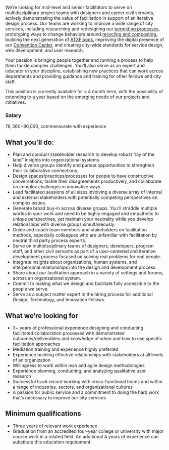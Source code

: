 We’re looking for mid-level and senior facilitators to serve on multidisciplinary project teams with designers and career civil servants, actively demonstrating the value of facilitation in support of an iterative design process. Our teams are working to improve a wide range of city services, including researching and redesigning our [permitting processes](http://www.austintexas.gov/department/development-services), prototyping ways to change behaviors around [recycling and composting](http://www.austintexas.gov/department/austin-resource-recovery), building the next generation of [ATXFloods](https://www.atxfloods.com/), improving the digital presence of our [Convention Center](https://github.com/cityofaustin/austinconventioncenter.com), and creating city-wide standards for service design, web development, and user research.

Your passion is bringing people together and running a process to help them tackle complex challenges. You’ll also serve as an expert and educator in your discipline, establishing new practices that can work across departments and providing guidance and training for other fellows and city staff.

This position is currently available for a 4 month term, with the possibility of extending to a year based on the emerging needs of our projects and initiatives.

### Salary
$76,560-$86,000, commensurate with experience

## What you’ll do:
-   Plan and conduct stakeholder research to develop robust “lay of the land” insights into organizational systems.    
-   Help diverse groups identify and pursue opportunities to strengthen their collaborative connections.    
-   Design spaces/practices/processes for people to have constructive conversations, tackle their disagreements productively, and collaborate on complex challenges in innovative ways.    
-   Lead facilitated sessions of all sizes involving a diverse array of internal and external stakeholders with potentially competing perspectives on complex issues.    
-   Generate broad buy-in across diverse groups. You’ll straddle multiple worlds in your work and need to be highly engaged and empathetic to unique perspectives, yet maintain your neutrality while you develop relationships with diverse groups simultaneously.    
-   Guide and coach team members and stakeholders on facilitation methods, especially colleagues who are unfamiliar with facilitation by neutral third party process experts.    
-   Serve on multidisciplinary teams of designers, developers, program staff, and other civil servants as part of a user-centered and iterative development process focused on solving real problems for real people.    
-   Integrate insights about organizations, human systems, and interpersonal relationships into the design and development process.
-   Share about our facilitation approach in a variety of settings and forums, across an organizational system.    
-   Commit to making what we design and facilitate fully accessible to the people we serve.    
-   Serve as a subject matter expert in the hiring process for additional Design, Technology, and Innovation Fellows.
    
## What we’re looking for
-   3+ years of professional experience designing and conducting facilitated collaboration processes with demonstrated outcomes/deliverables and knowledge of when and how to use specific facilitation approaches    
-   Mediation training and experience highly preferred    
-   Experience building effective relationships with stakeholders at all levels of an organization    
-   Willingness to work within lean and agile design methodologies    
-   Experience planning, conducting, and analyzing qualitative user research    
-   Successful track record working with cross-functional teams and within a range of industries, sectors, and organizational cultures    
-   A passion for public service and a commitment to doing the hard work that’s necessary to improve our city services
    
## Minimum qualifications
-   Three years of relevant work experience    
-   Graduation from an accredited four-year college or university with major course work in a related field. An additional 4 years of experience can substitute this education requirement.
